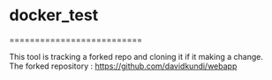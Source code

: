 # docker_test
==========================

This tool is tracking a forked repo and cloning it if it making a change.\
The forked repository : https://github.com/davidkundi/webapp
